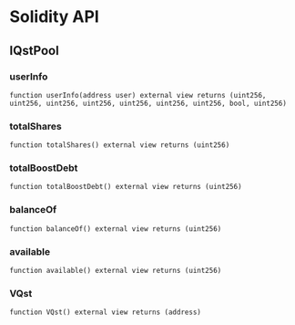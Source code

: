 # Solidity API

## IQstPool

### userInfo

```solidity
function userInfo(address user) external view returns (uint256, uint256, uint256, uint256, uint256, uint256, uint256, bool, uint256)
```

### totalShares

```solidity
function totalShares() external view returns (uint256)
```

### totalBoostDebt

```solidity
function totalBoostDebt() external view returns (uint256)
```

### balanceOf

```solidity
function balanceOf() external view returns (uint256)
```

### available

```solidity
function available() external view returns (uint256)
```

### VQst

```solidity
function VQst() external view returns (address)
```

